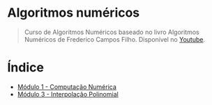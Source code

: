 # Algoritmos numéricos

> Curso de Algoritmos Numéricos baseado no livro Algoritmos Numéricos de Frederico Campos Filho. Disponível no [Youtube](https://youtu.be/joZsYwzcJSQ).

# Índice

* [Módulo 1 - Computação Numérica](https://github.com/Geofisicando/algoritmos-numericos/tree/main/mod1)
* [Módulo 3 - Interpolação Polinomial](https://github.com/Geofisicando/algoritmos-numericos/tree/main/mod3)
